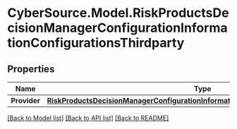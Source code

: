 # CyberSource.Model.RiskProductsDecisionManagerConfigurationInformationConfigurationsThirdparty
## Properties

Name | Type | Description | Notes
------------ | ------------- | ------------- | -------------
**Provider** | [**RiskProductsDecisionManagerConfigurationInformationConfigurationsThirdpartyProvider**](RiskProductsDecisionManagerConfigurationInformationConfigurationsThirdpartyProvider.md) |  | [optional] 

[[Back to Model list]](../README.md#documentation-for-models) [[Back to API list]](../README.md#documentation-for-api-endpoints) [[Back to README]](../README.md)

